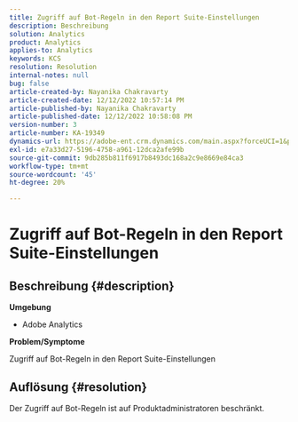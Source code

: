 ```yaml
---
title: Zugriff auf Bot-Regeln in den Report Suite-Einstellungen
description: Beschreibung
solution: Analytics
product: Analytics
applies-to: Analytics
keywords: KCS
resolution: Resolution
internal-notes: null
bug: false
article-created-by: Nayanika Chakravarty
article-created-date: 12/12/2022 10:57:14 PM
article-published-by: Nayanika Chakravarty
article-published-date: 12/12/2022 10:58:08 PM
version-number: 3
article-number: KA-19349
dynamics-url: https://adobe-ent.crm.dynamics.com/main.aspx?forceUCI=1&pagetype=entityrecord&etn=knowledgearticle&id=97b4f74e-707a-ed11-81ac-6045bd006b25
exl-id: e7a33d27-5196-4758-a961-12dca2afe99b
source-git-commit: 9db285b811f6917b8493dc168a2c9e8669e84ca3
workflow-type: tm+mt
source-wordcount: '45'
ht-degree: 20%

---
```


# Zugriff auf Bot-Regeln in den Report Suite-Einstellungen

## Beschreibung {#description}


<b>Umgebung</b>

- Adobe Analytics

<b>Problem/Symptome</b>

Zugriff auf Bot-Regeln in den Report Suite-Einstellungen


## Auflösung {#resolution}


Der Zugriff auf Bot-Regeln ist auf Produktadministratoren beschränkt.
